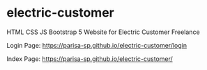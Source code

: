 # electric-customer
HTML CSS JS Bootstrap 5  Website for Electric Customer Freelance


Login Page:
          https://parisa-sp.github.io/electric-customer/login


Index Page: 
          https://parisa-sp.github.io/electric-customer/
